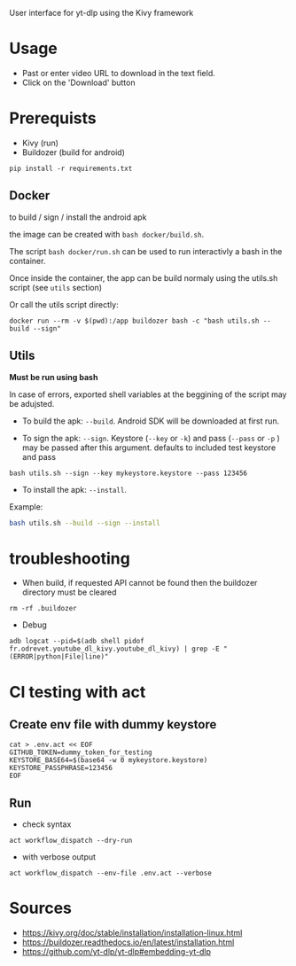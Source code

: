 User interface for yt-dlp using the Kivy framework

# Usage

* Past or enter video URL to download in the text field.
* Click on the 'Download' button

# Prerequists

* Kivy (run)
* Buildozer (build for android)

```
pip install -r requirements.txt
```

## Docker

to build / sign / install the android apk

the image can be created with `bash docker/build.sh`.

The script `bash docker/run.sh` can be used to run interactivly a bash in the container. 

Once inside the container, the app can be build normaly using the utils.sh script (see `utils` section)

Or call the utils script directly: 

```
docker run --rm -v $(pwd):/app buildozer bash -c "bash utils.sh --build --sign"
```

## Utils

**Must be run using bash**

In case of errors, exported shell variables at the beggining of the script may be adujsted. 

* To build the apk: `--build`. Android SDK will be downloaded at first run. 

* To sign the apk: `--sign`. Keystore (`--key` or `-k`)  and pass (`--pass` or `-p` ) may be passed after this argument. defaults to included test keystore and pass

```
bash utils.sh --sign --key mykeystore.keystore --pass 123456
```

* To install the apk: `--install`. 

Example: 

```bash
bash utils.sh --build --sign --install
```


# troubleshooting

* When build, if requested API cannot be found then the buildozer directory must be cleared

`rm -rf .buildozer`

* Debug

`adb logcat --pid=$(adb shell pidof fr.odrevet.youtube_dl_kivy.youtube_dl_kivy) | grep -E "(ERROR|python|File|line)"`


# CI testing with act

## Create env file with dummy keystore

```
cat > .env.act << EOF
GITHUB_TOKEN=dummy_token_for_testing
KEYSTORE_BASE64=$(base64 -w 0 mykeystore.keystore)
KEYSTORE_PASSPHRASE=123456
EOF
```

## Run

* check syntax

```
act workflow_dispatch --dry-run
```

* with verbose output

```
act workflow_dispatch --env-file .env.act --verbose
```

# Sources

* https://kivy.org/doc/stable/installation/installation-linux.html
* https://buildozer.readthedocs.io/en/latest/installation.html
* https://github.com/yt-dlp/yt-dlp#embedding-yt-dlp
